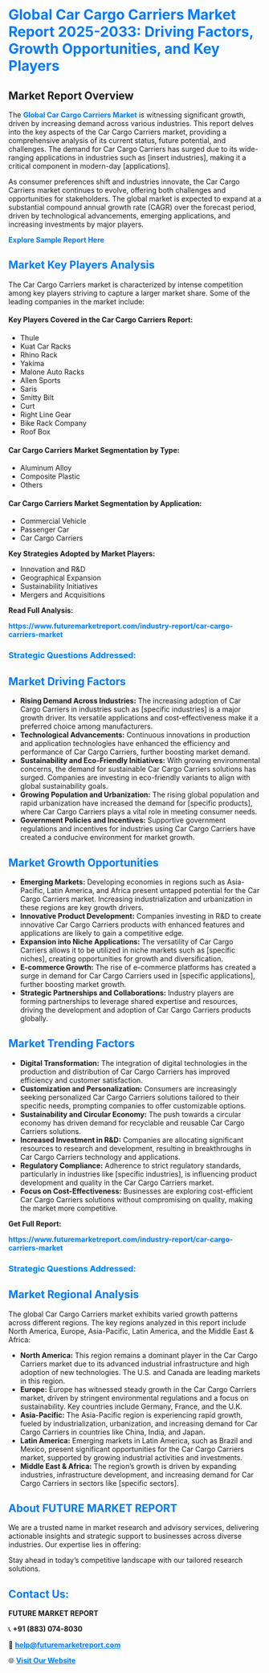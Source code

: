 <h1 style="color: #007BFF;">Global Car Cargo Carriers Market Report 2025-2033: Driving Factors, Growth Opportunities, and Key Players</h1>

<section id="overview">
<h2>Market Report Overview</h2>
<p>The <a href="https://www.futuremarketreport.com/industry-report/car-cargo-carriers-market" style="color: #007BFF; text-decoration: none;"><strong>Global Car Cargo Carriers Market</strong></a> is witnessing significant growth, driven by increasing demand across various industries. This report delves into the key aspects of the Car Cargo Carriers market, providing a comprehensive analysis of its current status, future potential, and challenges. The demand for Car Cargo Carriers has surged due to its wide-ranging applications in industries such as [insert industries], making it a critical component in modern-day [applications].</p>
<p>As consumer preferences shift and industries innovate, the Car Cargo Carriers market continues to evolve, offering both challenges and opportunities for stakeholders. The global market is expected to expand at a substantial compound annual growth rate (CAGR) over the forecast period, driven by technological advancements, emerging applications, and increasing investments by major players.</p>
</section>

<section id="overview">
<p><a href="https://www.futuremarketreport.com/request-sample/reportId=125983" style="color: #007BFF; text-decoration: none;"><strong>Explore Sample Report Here</strong></a></p>
</section>

<section id="key-players">
<h2 style="color: #007BFF;">Market Key Players Analysis</h2>
<p>The Car Cargo Carriers market is characterized by intense competition among key players striving to capture a larger market share. Some of the leading companies in the market include:</p>
<h4>Key Players Covered in the Car Cargo Carriers Report:</h4>
<ul><li>Thule</li><li>Kuat Car Racks</li><li>Rhino Rack</li><li>Yakima</li><li>Malone Auto Racks</li><li>Allen Sports</li><li>Saris</li><li>Smitty Bilt</li><li>Curt</li><li>Right Line Gear</li><li>Bike Rack Company</li><li>Roof Box</li></ul>
<h4>Car Cargo Carriers Market Segmentation by Type:</h4>
<ul><li>Aluminum Alloy</li><li>Composite Plastic</li><li>Others</li></ul>

<h4>Car Cargo Carriers Market Segmentation by Application:</h4>
<ul><li>Commercial Vehicle</li><li>Passenger Car</li><li>Car Cargo Carriers</li></ul>
<p><strong>Key Strategies Adopted by Market Players:</strong></p>
<ul>
<li>Innovation and R&D</li>
<li>Geographical Expansion</li>
<li>Sustainability Initiatives</li>
<li>Mergers and Acquisitions</li>
</ul>
</section>

<section>
<p><strong>Read Full Analysis: </strong></p><a href="https://www.futuremarketreport.com/industry-report/car-cargo-carriers-market" style="color: #007BFF; text-decoration: none;"><strong>https://www.futuremarketreport.com/industry-report/car-cargo-carriers-market</strong></a>
<h3 style="color: #007BFF;">Strategic Questions Addressed:</h3>
</section>

<section id="driving-factors">
<h2 style="color: #007BFF;">Market Driving Factors</h2>
<ul>
<li><strong>Rising Demand Across Industries:</strong> The increasing adoption of Car Cargo Carriers in industries such as [specific industries] is a major growth driver. Its versatile applications and cost-effectiveness make it a preferred choice among manufacturers.</li>
<li><strong>Technological Advancements:</strong> Continuous innovations in production and application technologies have enhanced the efficiency and performance of Car Cargo Carriers, further boosting market demand.</li>
<li><strong>Sustainability and Eco-Friendly Initiatives:</strong> With growing environmental concerns, the demand for sustainable Car Cargo Carriers solutions has surged. Companies are investing in eco-friendly variants to align with global sustainability goals.</li>
<li><strong>Growing Population and Urbanization:</strong> The rising global population and rapid urbanization have increased the demand for [specific products], where Car Cargo Carriers plays a vital role in meeting consumer needs.</li>
<li><strong>Government Policies and Incentives:</strong> Supportive government regulations and incentives for industries using Car Cargo Carriers have created a conducive environment for market growth.</li>
</ul>
</section>

<section id="growth-opportunities">
<h2 style="color: #007BFF;">Market Growth Opportunities</h2>
<ul>
<li><strong>Emerging Markets:</strong> Developing economies in regions such as Asia-Pacific, Latin America, and Africa present untapped potential for the Car Cargo Carriers market. Increasing industrialization and urbanization in these regions are key growth drivers.</li>
<li><strong>Innovative Product Development:</strong> Companies investing in R&D to create innovative Car Cargo Carriers products with enhanced features and applications are likely to gain a competitive edge.</li>
<li><strong>Expansion into Niche Applications:</strong> The versatility of Car Cargo Carriers allows it to be utilized in niche markets such as [specific niches], creating opportunities for growth and diversification.</li>
<li><strong>E-commerce Growth:</strong> The rise of e-commerce platforms has created a surge in demand for Car Cargo Carriers used in [specific applications], further boosting market growth.</li>
<li><strong>Strategic Partnerships and Collaborations:</strong> Industry players are forming partnerships to leverage shared expertise and resources, driving the development and adoption of Car Cargo Carriers products globally.</li>
</ul>
</section>

<section id="trending-factors">
<h2 style="color: #007BFF;">Market Trending Factors</h2>
<ul>
<li><strong>Digital Transformation:</strong> The integration of digital technologies in the production and distribution of Car Cargo Carriers has improved efficiency and customer satisfaction.</li>
<li><strong>Customization and Personalization:</strong> Consumers are increasingly seeking personalized Car Cargo Carriers solutions tailored to their specific needs, prompting companies to offer customizable options.</li>
<li><strong>Sustainability and Circular Economy:</strong> The push towards a circular economy has driven demand for recyclable and reusable Car Cargo Carriers solutions.</li>
<li><strong>Increased Investment in R&D:</strong> Companies are allocating significant resources to research and development, resulting in breakthroughs in Car Cargo Carriers technology and applications.</li>
<li><strong>Regulatory Compliance:</strong> Adherence to strict regulatory standards, particularly in industries like [specific industries], is influencing product development and quality in the Car Cargo Carriers market.</li>
<li><strong>Focus on Cost-Effectiveness:</strong> Businesses are exploring cost-efficient Car Cargo Carriers solutions without compromising on quality, making the market more competitive.</li>
</ul>
</section>

<section>
<p><strong>Get Full Report: </strong></p><a href="https://www.futuremarketreport.com/industry-report/car-cargo-carriers-market" style="color: #007BFF; text-decoration: none;"><strong>https://www.futuremarketreport.com/industry-report/car-cargo-carriers-market</strong></a>
<h3 style="color: #007BFF;">Strategic Questions Addressed:</h3>
</section>


<section id="regional-analysis">
<h2 style="color: #007BFF;">Market Regional Analysis</h2>
<p>The global Car Cargo Carriers market exhibits varied growth patterns across different regions. The key regions analyzed in this report include North America, Europe, Asia-Pacific, Latin America, and the Middle East & Africa:</p>
<ul>
<li><strong>North America:</strong> This region remains a dominant player in the Car Cargo Carriers market due to its advanced industrial infrastructure and high adoption of new technologies. The U.S. and Canada are leading markets in this region.</li>
<li><strong>Europe:</strong> Europe has witnessed steady growth in the Car Cargo Carriers market, driven by stringent environmental regulations and a focus on sustainability. Key countries include Germany, France, and the U.K.</li>
<li><strong>Asia-Pacific:</strong> The Asia-Pacific region is experiencing rapid growth, fueled by industrialization, urbanization, and increasing demand for Car Cargo Carriers in countries like China, India, and Japan.</li>
<li><strong>Latin America:</strong> Emerging markets in Latin America, such as Brazil and Mexico, present significant opportunities for the Car Cargo Carriers market, supported by growing industrial activities and investments.</li>
<li><strong>Middle East & Africa:</strong> The region’s growth is driven by expanding industries, infrastructure development, and increasing demand for Car Cargo Carriers in sectors like [specific sectors].</li>
</ul>
</section>

<footer>
<h2 style="color: #007BFF;">About FUTURE MARKET REPORT</h2>
<p>We are a trusted name in market research and advisory services, delivering actionable insights and strategic support to businesses across diverse industries. Our expertise lies in offering:</p>

<p>Stay ahead in today’s competitive landscape with our tailored research solutions.</p>

<h2 style="color: #007BFF;">Contact Us:</h2>
<p><strong>FUTURE MARKET REPORT</strong></p>
<p>📞 <strong>+91 (883) 074-8030</strong></p>
<p>📧 <strong><a href="mailto:help@futuremarketreport.com" style="color: #007BFF;">help@futuremarketreport.com</a></strong></p>
<p>🌐 <strong><a href="https://www.futuremarketreport.com/" style="color: #007BFF;">Visit Our Website</a></strong></p>
</footer>